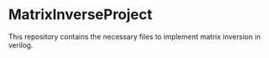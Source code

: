 # MatrixInverseProject
This repository contains the necessary files to implement matrix inversion in verilog.
